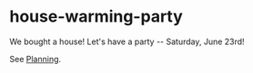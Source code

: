 # house-warming-party
We bought a house! Let's have a party -- Saturday, June 23rd!

See [Planning](https://github.com/adborden/house-warming-party/projects/1).
